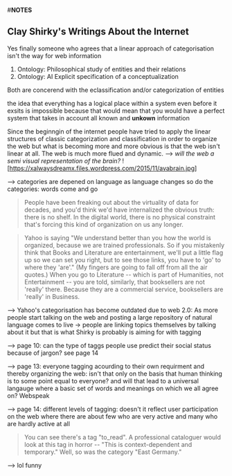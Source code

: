 #**NOTES**

## **Clay Shirky's Writings About the Internet**  

Yes finally someone who agrees that a linear approach of categorisation isn't the way for web information  

 1. Ontology: Philosophical
	study of entities and their relations
 2. Ontology: AI
	Explicit specification of a conceptualization
	
Both are concerend with the eclassification and/or categorization of entities

the idea that everything has a logical place within a system even before it exsits is impossible because
that would mean that you would have a perfect system that takes in account all known and **unkown**	information

Since the beginngin of the internet people have tried to apply the linear structures of classic categorization
and classification in order to organize the web but what is becoming more and more obvious is that the web isn't
linear at all. The web is much more flued and dynamic. --> _will the web a semi visual representation of the brain?_
![https://xalwaysdreamx.files.wordpress.com/2015/11/avabrain.jpg]

--> categories are depened on language as language changes so do the categories: words come and go

>People have been freaking out about the virtuality of data for decades, and you'd think we'd have internalized
the obvious truth: there is no shelf. In the digital world, there is no physical constraint that's forcing this kind
of organization on us any longer.

>Yahoo is saying "We understand better than you how the world is organized, because we are trained
professionals. So if you mistakenly think that Books and Literature are entertainment, we'll put a little flag up
so we can set you right, but to see those links, you have to 'go' to where they 'are'." (My fingers are going to
fall off from all the air quotes.) When you go to Literature -- which is part of Humanities, not Entertainment
-- you are told, similarly, that booksellers are not 'really' there. Because they are a commercial service,
booksellers are 'really' in Business.


--> Yahoo's categorisation has become outdated due to web 2.0: As more people start talking on the web and posting
a large repository of natural language comes to live -> people are linking topics themselves by talking about it
 but that is what Shirky is probably is aiming for with tagging
 
 
 --> page 10: can the type of taggs people use predict their social status because of jargon? see page 14
 
 --> page 13: everyone tagging acourding to their own requirment and thereby organizing the web: 
	isn't that only on the basis that human thinking is to some point equal to everyone? and will that
	lead to a universal langauge where a basic set of words and meanings on which we all agree on? Webspeak
	
--> page 14: different levels of tagging: doesn't it reflect user participation on the web where there are about
	few who are very active and many who are hardly active at all
	
>You can see there's a tag "to_read". A professional cataloguer would look at this tag in horror -- "This is
context-dependent and temporary." Well, so was the category "East Germany."

--> lol funny

